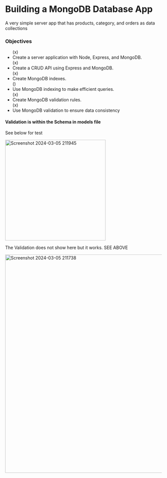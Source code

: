 <h1>Building a MongoDB Database App</h1>
<p>A very simple server app that has products, category, and orders as data collections</p>
<h3>Objectives</h3>
<ul>
(x)  <li>Create a server application with Node, Express, and MongoDB.</li>
(x)  <li>Create a CRUD API using Express and MongoDB.</li>
(x)  <li>Create MongoDB indexes.</li>
()   <li>Use MongoDB indexing to make efficient queries.</li>
(x)  <li>Create MongoDB validation rules.</li> 
(x)  <li>Use MongoDB validation to ensure data consistency</li>
</ul>

<h4>Validation is within the Schema in models file</h4>
<p>See below for test</p>
<img width="323" alt="Screenshot 2024-03-05 211945" src="https://github.com/linhdhng/SBA-319/assets/153128184/3381a375-0bb9-419b-bad8-47e93916b779">
<p>The Validation does not show here but it works. <emphasize>SEE ABOVE</emphasize></p>
<img width="700" alt="Screenshot 2024-03-05 211738" src="https://github.com/linhdhng/SBA-319/assets/153128184/03d6b1a6-ced4-4105-b604-4ffbc63039fe">
